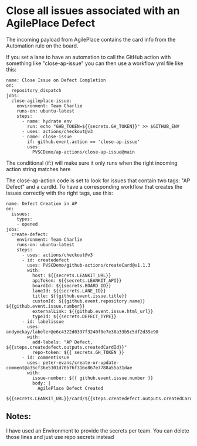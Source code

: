 # Close all issues associated with an AgilePlace Defect

The incoming payload from AgilePlace contains the card info from the Automation rule
on the board.

If you set a lane to have an automation to call the GitHub action with something like "close-ap-issue"
you can then use a workflow yml file like this:

```
name: Close Issue on Defect Completion
on:
  repository_dispatch
jobs:
  close-agileplace-issue:
    environment: Team Charlie
    runs-on: ubuntu-latest
    steps:
      - name: hydrate env
        run: echo "GHB_TOKEN=${{secrets.GH_TOKEN}}" >> $GITHUB_ENV
      - uses: actions/checkout@v3
      - name: close-issue
        if: github.event.action == 'close-ap-issue'
        uses:
          PVSCDemo/ap-actions/close-ap-issue@main
```

The conditional (if:) will make sure it only runs when the right incoming action string matches here

The close-ap-action code is set to look for issues that contain two tags: "AP Defect" and a cardId. To 
have a corresponding workflow that creates the issues correctly with the right tags, use this:

``` 
name: Defect Creation in AP
on:
  issues:
    types:
    - opened
jobs:
  create-defect:
    environment: Team Charlie
    runs-on: ubuntu-latest
    steps:
      - uses: actions/checkout@v3
      - id: createdefect
        uses: PVSCDemo/github-actions/createCard@v1.1.3
        with:
          host: ${{secrets.LEANKIT_URL}}
          apiToken: ${{secrets.LEANKIT_API}}
          boardId: ${{secrets.BOARD_ID}}
          laneId: ${{secrets.LANE_ID}}
          title: ${{github.event.issue.title}}
          customId: ${{github.event.repository.name}} ${{github.event.issue.number}}
          externalLink: ${{github.event.issue.html_url}}
          typeId: ${{secrets.DEFECT_TYPE}}
      - id: labelissue
        uses: andymckay/labeler@e6c4322d0397f3240f0e7e30a33b5c5df2d39e90
        with:
          add-labels: "AP Defect, ${{steps.createdefect.outputs.createdCardId}}"
          repo-token: ${{ secrets.GH_TOKEN }}
      - id: commentissue
        uses: peter-evans/create-or-update-comment@a35cf36e5301d70b76f316e867e7788a55a31dae
        with:
          issue-number: ${{ github.event.issue.number }}
          body: |
            AgilePlace Defect Created
            ${{secrets.LEANKIT_URL}}/card/${{steps.createdefect.outputs.createdCardId}}
```

## Notes:

I have used an Environment to provide the secrets per team. You can delete those lines and just use 
repo secrets instead